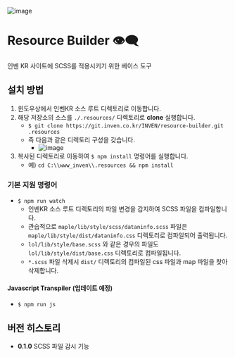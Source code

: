 ![image](https://git.inven.co.kr/INVEN/resource-builder/wikis/uploads/5d7ac4777cb5d77028a0cf5cbc91bc82/image.png)

# Resource Builder 👁‍🗨

인벤 KR 사이트에 SCSS를 적용시키기 위한 베이스 도구

## 설치 방법

1. 윈도우상에서 인벤KR 소스 루트 디렉토리로 이동합니다.
1. 해당 저장소의 소스를 `./.resources/` 디렉토리로 **clone** 실행합니다.
    - `$ git clone https://git.inven.co.kr/INVEN/resource-builder.git .resources`
    - 즉 다음과 같은 디렉토리 구성을 갖습니다.
        - ![image](https://git.inven.co.kr/INVEN/resource-builder/wikis/uploads/10db5c8366cff09943344c863028b854/image.png)
1. 복사된 디렉토리로 이동하여 `$ npm install` 명령어를 실행합니다.
    - 예) `cd C:\\www_inven\\.resources && npm install`

### 기본 지원 명령어

- `$ npm run watch`
    - 인벤KR 소스 루트 디렉토리의 파일 변경을 감지하여 SCSS 파일을 컴파일합니다.
    - 관습적으로 `maple/lib/style/scss/dataninfo.scss` 파일은 `maple/lib/style/dist/dataninfo.css` 디렉토리로 컴파일되어 출력됩니다.
    - `lol/lib/style/base.scss` 와 같은 경우의 파일도 `lol/lib/style/dist/base.css` 디렉토리로 컴파일됩니다.
    - `*.scss` 파일 삭제시 `dist/` 디렉토리의 컴파일된 css 파일과 map 파일을 찾아 삭제합니다.

#### Javascript Transpiler (업데이트 예정)

- `$ npm run js`

## 버전 히스토리

- **0.1.0** SCSS 파일 감시 기능 